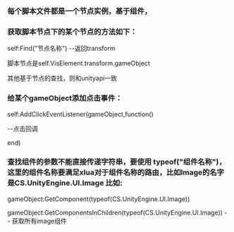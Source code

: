 ### 每个脚本文件都是一个节点实例，基于组件，


### 获取脚本节点下的某个节点的方法如下： 

self:Find("节点名称")  --返回transform


脚本节点是self.VisElement.transform.gameObject


其他基于节点的查找，则和unityapi一致

### 给某个gameObject添加点击事件： 


self:AddClickEventListener(gameObject,function() 


--点击回调 


end) 


### 查找组件的参数不能直接传递字符串，要使用 typeof("组件名称")，这里的组件名称要满足xlua对于组件名称的路由，比如Image的名字是CS.UnityEngine.UI.Image 比如: 

gameObject:GetComponent(typeof(CS.UnityEngine.UI.Image)) 


gameObject:GetComponentsInChildren(typeof(CS.UnityEngine.UI.Image)) -- 获取所有image组件 
